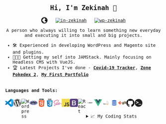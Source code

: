 <samp>
<h2 align="center">Hi, I'm Zekinah 👋</h2>
<p align="center">
<a href="https://www.zekinahlecaros.com/" target="blank"><img align="center" src=https://raw.githubusercontent.com/iconic/open-iconic/master/svg/globe.svg alt="zekinalecaros.com" height="20" width="20" /></a>
&emsp;
<a href="https://ph.linkedin.com/in/zekinah" target="blank"><img align="center" src=https://cdn.jsdelivr.net/npm/simple-icons@3.0.1/icons/linkedin.svg alt="in-zekinah" height="20" width="20" /></a>
  &emsp;
<a href="https://profiles.wordpress.org/zekinah/" target="blank"><img align="center" src=https://cdn.jsdelivr.net/npm/simple-icons@3.0.1/icons/wordpress.svg alt="wp-zekinah" height="20" width="20" /></a>
</p>
<p align="center">
A person who always willing to learn something new everyday and executing it into small and big projects.
</p>

- 🛠 Experienced in developing WordPress and Magento site and plugins.
- 👩🏻‍💻 Getting my self into JAMStack. Mainly focusing on Headless CMS with VueJS.
- 🏆 Latest Projects I've done - **[Covid-19 Tracker](https://github.com/zekinah/pandemiccovid-19)**, **[Zone Pokedex 2](https://github.com/zekinah/zone-pokedex2)**, **[My First Portfolio](https://github.com/zekinah/iamzekinah)** 
<br><br>

#### Languages and Tools:

<img align="left" alt="Visual Studio Code" width="26px" src="https://raw.githubusercontent.com/github/explore/80688e429a7d4ef2fca1e82350fe8e3517d3494d/topics/visual-studio-code/visual-studio-code.png" />
<img align="left" alt="Wordpress" width="26px" src="https://raw.githubusercontent.com/github/explore/80688e429a7d4ef2fca1e82350fe8e3517d3494d/topics/wordpress/wordpress.png" />
<img align="left" alt="Wordpress" width="26px" src="https://avatars.githubusercontent.com/u/168457?s=26" />
<img align="left" alt="PHP" width="26px" src="https://raw.githubusercontent.com/github/explore/80688e429a7d4ef2fca1e82350fe8e3517d3494d/topics/php/php.png" />
<img align="left" alt="HTML5" width="26px" src="https://raw.githubusercontent.com/github/explore/80688e429a7d4ef2fca1e82350fe8e3517d3494d/topics/html/html.png" />
<img align="left" alt="CSS3" width="26px" src="https://raw.githubusercontent.com/github/explore/80688e429a7d4ef2fca1e82350fe8e3517d3494d/topics/css/css.png" />
<img align="left" alt="Sass" width="26px" src="https://raw.githubusercontent.com/github/explore/80688e429a7d4ef2fca1e82350fe8e3517d3494d/topics/sass/sass.png" />
<img align="left" alt="JavaScript" width="26px" src="https://raw.githubusercontent.com/github/explore/80688e429a7d4ef2fca1e82350fe8e3517d3494d/topics/javascript/javascript.png" />
<img align="left" alt="React" width="26px" src="https://raw.githubusercontent.com/github/explore/80688e429a7d4ef2fca1e82350fe8e3517d3494d/topics/bootstrap/bootstrap.png" />
<img align="left" alt="React" width="26px" src="https://avatars.githubusercontent.com/u/22138497?s=26" />
<img align="left" alt="JavaScript" width="26px" src="https://raw.githubusercontent.com/github/explore/80688e429a7d4ef2fca1e82350fe8e3517d3494d/topics/jquery/jquery.png" />
<img align="left" alt="React" width="26px" src="https://raw.githubusercontent.com/github/explore/80688e429a7d4ef2fca1e82350fe8e3517d3494d/topics/vue/vue.png" />
<img align="left" alt="MySQL" width="26px" src="https://raw.githubusercontent.com/github/explore/80688e429a7d4ef2fca1e82350fe8e3517d3494d/topics/mysql/mysql.png" />
<img align="left" alt="SQL" width="26px" src="https://raw.githubusercontent.com/github/explore/80688e429a7d4ef2fca1e82350fe8e3517d3494d/topics/sql/sql.png" />
<img align="left" alt="Git" width="26px" src="https://raw.githubusercontent.com/github/explore/80688e429a7d4ef2fca1e82350fe8e3517d3494d/topics/git/git.png" />
<img align="left" alt="GitHub" width="26px" src="https://raw.githubusercontent.com/github/explore/78df643247d429f6cc873026c0622819ad797942/topics/github/github.png" />
<img align="left" alt="Terminal" width="26px" src="https://raw.githubusercontent.com/github/explore/80688e429a7d4ef2fca1e82350fe8e3517d3494d/topics/terminal/terminal.png" />


<br><br>

<details>
    <summary>📈 My Coding Stats</summary>

<!--START_SECTION:waka-->
![Code Time](http://img.shields.io/badge/Code%20Time-3%2C051%20hrs%2038%20mins-blue)

**🐱 My GitHub Data** 

> 📦 163.1 kB Used in GitHub's Storage 
 > 
> 🏆 42 Contributions in the Year 2023
 > 
> 🚫 Not Opted to Hire
 > 
> 📜 30 Public Repositories 
 > 
> 🔑 34 Private Repositories 
 > 
**I'm a Night 🦉** 

```text
🌞 Morning                378 commits         ██░░░░░░░░░░░░░░░░░░░░░░░   06.97 % 
🌆 Daytime                1714 commits        ████████░░░░░░░░░░░░░░░░░   31.61 % 
🌃 Evening                2303 commits        ███████████░░░░░░░░░░░░░░   42.47 % 
🌙 Night                  1028 commits        █████░░░░░░░░░░░░░░░░░░░░   18.96 % 
```
📅 **I'm Most Productive on Sunday** 

```text
Monday                   634 commits         ███░░░░░░░░░░░░░░░░░░░░░░   11.69 % 
Tuesday                  562 commits         ███░░░░░░░░░░░░░░░░░░░░░░   10.36 % 
Wednesday                673 commits         ███░░░░░░░░░░░░░░░░░░░░░░   12.41 % 
Thursday                 596 commits         ███░░░░░░░░░░░░░░░░░░░░░░   10.99 % 
Friday                   824 commits         ████░░░░░░░░░░░░░░░░░░░░░   15.19 % 
Saturday                 1019 commits        █████░░░░░░░░░░░░░░░░░░░░   18.79 % 
Sunday                   1115 commits        █████░░░░░░░░░░░░░░░░░░░░   20.56 % 
```


📊 **This Week I Spent My Time On** 

```text
💬 Programming Languages: 
PHP                      14 hrs 39 mins      █████████████████░░░░░░░░   68.94 % 
JavaScript               3 hrs 30 mins       ████░░░░░░░░░░░░░░░░░░░░░   16.51 % 
CSS                      2 hrs 6 mins        ██░░░░░░░░░░░░░░░░░░░░░░░   09.93 % 
Other                    43 mins             █░░░░░░░░░░░░░░░░░░░░░░░░   03.44 % 
Text                     14 mins             ░░░░░░░░░░░░░░░░░░░░░░░░░   01.17 % 
```

**I Mostly Code in PHP** 

```text
PHP                      34 repos            ███████████████░░░░░░░░░░   59.65 % 
JavaScript               7 repos             ███░░░░░░░░░░░░░░░░░░░░░░   12.28 % 
CSS                      7 repos             ███░░░░░░░░░░░░░░░░░░░░░░   12.28 % 
HTML                     5 repos             ██░░░░░░░░░░░░░░░░░░░░░░░   08.77 % 
Vue                      4 repos             ██░░░░░░░░░░░░░░░░░░░░░░░   07.02 % 
```




 Last Updated on 22/06/2023 08:15:00 UTC
<!--END_SECTION:waka-->
</details>
</samp>
